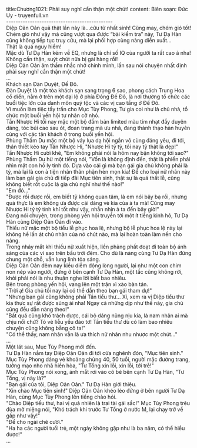 title:Chương1021: Phải suy nghĩ cẩn thận một chút!
content:
Biên soạn: Đức Uy - truyenfull.vn<br>---------------------------------------------<br>Diệp Oản Oản quả thật lần này là…cửu tử nhất sinh! Cũng may, chém gió tốt!<br>Chém gió như vậy mà cũng vượt qua được “bài kiểm tra” này, Tư Dạ Hàn cũng không tiếp tục truy cứu, mà lại phối hợp cùng nàng diễn xuất...<br>Thật là quá nguy hiểm!<br>Mặc dù Tư Dạ Hàn kém về EQ, nhưng là chỉ số IQ của người ta rất cao à nha! Không cẩn thận, suýt chút nữa bị gài hàng rồi!<br>Diệp Oản Oản âm thầm nhắc nhở chính mình, lần sau nói chuyện nhất định phải suy nghĩ cẩn thận một chút!<br>...<br>Khách sạn Đàn Duyệt, Đế Đô.<br>Đàn Duyệt là một tòa khách sạn sang trọng 6 sao, phong cách Trung Hoa cổ điển, nằm ở trên một đại lộ ở phía Đông Đế Đô, là nơi thường tổ chức các buổi tiệc lớn của danh môn quý tộc và các vị cao tầng ở Đế Đô.<br>Vì muốn làm tiệc tẩy trần cho Mục Tùy Phong, Tư gia coi như là chủ nhà, tổ chức một buổi yến hội tư nhân cỡ nhỏ.<br>Tần Nhược Hi tối nay mặc một bộ đầm bản limited màu tím nhạt đầy duyên dáng, tóc búi cao sau ót, đoan trang mà ưu nhã, đang thành thạo hàn huyên cùng với các tân khách ở trong buổi yến hội.<br>Phùng Thấm Du mặc một bộ váy lụa dạ hội ngắn vô cùng đáng yêu, đi tới, thân thiết kéo tay Tần Nhược Hi, "Nhược Hi tỷ tỷ, tối nay tỷ thật là đẹp!"<br>Tần Nhược Hi cười khẽ, "Em không phải nói là hôm nay bận không tới sao?"<br>Phùng Thấm Du hừ một tiếng nói, "Vốn là không định đến, thật là phiền phải nhìn mặt con hồ ly tinh đó. Dựa vào cái gì mà bạn gái gia chủ không phải là tỷ, mà lại là con ả tiện nhân thân phận hèn mọn kia! Để cho loại nữ nhân này làm bạn gái gia chủ đi tiếp đãi Mục tiên sinh, thật sự là quá thất lễ, cũng không biết rốt cuộc là gia chủ nghĩ như thế nào!"<br>"Em đó..."<br>"Được rồi được rồi, em biết tỷ không quan tâm, là em nói bậy bạ rồi, nhưng quả thực là em không ưa được cái dáng vẻ kia của ả ta mà! Cũng may Nhược Hi tỷ tỷ tính khí tốt như vậy, nhẫn nhịn ả ta đến bây giờ!"<br>Đang nói chuyện, trong phòng yến hội truyền tới một ít tiếng kinh hô, Tư Dạ Hàn cùng Diệp Oản Oản đi vào.<br>Thiếu nữ mặc một bộ tiểu lễ phục hoa lệ, nhưng bộ lễ phục hoa lệ này lại không hề lấn át chủ nhân của nó chút nào, mà lại hoàn toàn làm nền cho nàng.<br>Trong nháy mắt khi thiếu nữ xuất hiện, liền phảng phất đoạt đi toàn bộ ánh sáng của các vì sao trên bầu trời đêm. Cho dù là nàng cùng Tư Dạ Hàn đứng chung một chỗ, vẫn lung linh tỏa sáng.<br>Diệp Oản Oản đêm nay kiều diễm động lòng người, lại như một con chim non nép vào người, đứng ở bên cạnh Tư Dạ Hàn, một tấc cũng không rời, khỏi phải nói là nhu thuận nghe lời biết bao nhiêu.<br>Bên trong phòng yến hội, vang lên một trận xì xào bàn tán.<br>"Trời ạ! Gia chủ tối nay lại có thể dẫn theo bạn gái tham dự!"<br>"Nhưng bạn gái cũng không phải Tần tiểu thư... Xí, xem ra vị Diệp tiểu thư kia thực sự rất được sủng ái nha! Ngay cả những dịp như thế này, gia chủ cũng đều dẫn nàng theo!"<br>"Bất quá cũng khó trách được, cái bộ dáng nũng nịu kia, là nam nhân ai mà chịu nổi chứ? Tỏ vẻ liễu yếu đào tơ! Tần tiểu thư dù có làm bao nhiêu chuyện cũng không bằng cô ta!"<br>"Có thể thấy, nam nhân vẫn là ưa thích nữ nhân nhu nhược một chút..."<br>...<br>Một lát sau, Mục Tùy Phong mới đến.<br>Tư Dạ Hàn nắm tay Diệp Oản Oản đi tới cửa nghênh đón, "Mục tiên sinh."<br>Mục Tùy Phong dáng vẻ khoảng chừng 40, 50 tuổi, người mặc đường trang, tướng mạo nho nhã hiền hòa, "Tư Tổng xin lỗi, xin lỗi, tới trễ!"<br>Mục Tùy Phong nói xong, ánh mắt rơi vào cô bé bên cạnh Tư Dạ Hàn, "Tư Tổng, vị này là?"<br>"Bạn gái của tôi, Diệp Oản Oản." Tư Dạ Hàn giới thiệu.<br>"Xin chào Mục tiên sinh!" Diệp Oản Oản khéo léo đứng ở bên người Tư Dạ Hàn, cùng Mục Tùy Phong lên tiếng chào hỏi.<br>"Chào Diệp tiểu thư, hai vị quả nhiên là trai tài gái sắc!" Mục Tùy Phong trêu đùa mở miệng nói, "Khó trách khi trước Tư Tổng ở nước M, lại chạy trở về gấp như vậy!"<br>"Để cho ngài chê cười."<br>"Ha ha các người tuổi trẻ, một ngày không gặp như là ba năm, có thể hiểu được!"<br>...